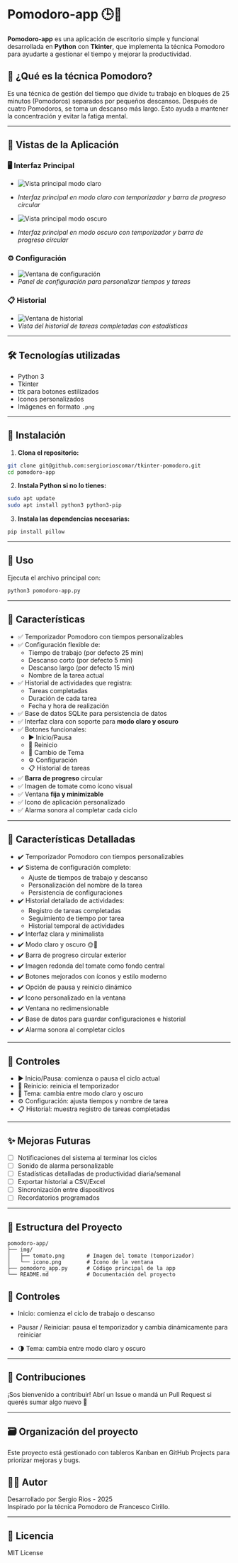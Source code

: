 # Pomodoro-app 🕒🍅

**Pomodoro-app** es una aplicación de escritorio simple y funcional desarrollada en **Python** con **Tkinter**, que implementa la técnica Pomodoro para ayudarte a gestionar el tiempo y mejorar la productividad.

## 🧠 ¿Qué es la técnica Pomodoro?

Es una técnica de gestión del tiempo que divide tu trabajo en bloques de 25 minutos (Pomodoros) separados por pequeños descansos. Después de cuatro Pomodoros, se toma un descanso más largo. Esto ayuda a mantener la concentración y evitar la fatiga mental.

---

## 📸 Vistas de la Aplicación

### 🖥️ Interfaz Principal
- ![Vista principal modo claro](img/pomodoro-app-white.png)
- *Interfaz principal en modo claro con temporizador y barra de progreso circular*

- ![Vista principal modo oscuro](img/pomodoro-app-black.png)
- *Interfaz principal en modo oscuro con temporizador y barra de progreso circular*

### ⚙️ Configuración
- ![Ventana de configuración](img/pomodoro-app-setting.png)
- *Panel de configuración para personalizar tiempos y tareas*

### 📋 Historial
- ![Ventana de historial](img/pomodoro-app-history.png)
- *Vista del historial de tareas completadas con estadísticas*

---

## 🛠️ Tecnologías utilizadas

- Python 3
- Tkinter
- ttk para botones estilizados
- Iconos personalizados
- Imágenes en formato `.png`

---

## 🚀 Instalación

1. **Clona el repositorio:**

```bash
git clone git@github.com:sergiorioscomar/tkinter-pomodoro.git
cd pomodoro-app
```

2. **Instala Python si no lo tienes:**

```bash
sudo apt update
sudo apt install python3 python3-pip
```

3. **Instala las dependencias necesarias:**

```bash
pip install pillow
```

---

## 🚀 Uso

Ejecuta el archivo principal con:

```bash
python3 pomodoro-app.py
```

---

## 🎨 Características

- ✅ Temporizador Pomodoro con tiempos personalizables
- ✅ Configuración flexible de:
  - Tiempo de trabajo (por defecto 25 min)
  - Descanso corto (por defecto 5 min)
  - Descanso largo (por defecto 15 min)
  - Nombre de la tarea actual
- ✅ Historial de actividades que registra:
  - Tareas completadas
  - Duración de cada tarea
  - Fecha y hora de realización
- ✅ Base de datos SQLite para persistencia de datos
- ✅ Interfaz clara con soporte para **modo claro y oscuro**
- ✅ Botones funcionales:
  - ▶️ Inicio/Pausa
  - 🔄 Reinicio
  - 🌙 Cambio de Tema
  - ⚙️ Configuración
  - 📋 Historial de tareas
- ✅ **Barra de progreso** circular
- ✅ Imagen de tomate como ícono visual
- ✅ Ventana **fija y minimizable**
- ✅ Icono de aplicación personalizado
- ✅ Alarma sonora al completar cada ciclo

---

## 🧩 Características Detalladas

- ✔️ Temporizador Pomodoro con tiempos personalizables
- ✔️ Sistema de configuración completo:
  - Ajuste de tiempos de trabajo y descanso
  - Personalización del nombre de la tarea
  - Persistencia de configuraciones
- ✔️ Historial detallado de actividades:
  - Registro de tareas completadas
  - Seguimiento de tiempo por tarea
  - Historial temporal de actividades
- ✔️ Interfaz clara y minimalista
- ✔️ Modo claro y oscuro 🌞🌙
- ✔️ Barra de progreso circular exterior
- ✔️ Imagen redonda del tomate como fondo central
- ✔️ Botones mejorados con íconos y estilo moderno
- ✔️ Opción de pausa y reinicio dinámico
- ✔️ Icono personalizado en la ventana
- ✔️ Ventana no redimensionable
- ✔️ Base de datos para guardar configuraciones e historial
- ✔️ Alarma sonora al completar ciclos

---

## 🔧 Controles

- ▶️ Inicio/Pausa: comienza o pausa el ciclo actual
- 🔄 Reinicio: reinicia el temporizador
- 🌙 Tema: cambia entre modo claro y oscuro
- ⚙️ Configuración: ajusta tiempos y nombre de tarea
- 📋 Historial: muestra registro de tareas completadas

---

## ✨ Mejoras Futuras

- [ ] Notificaciones del sistema al terminar los ciclos
- [ ] Sonido de alarma personalizable
- [ ] Estadísticas detalladas de productividad diaria/semanal
- [ ] Exportar historial a CSV/Excel
- [ ] Sincronización entre dispositivos
- [ ] Recordatorios programados

---

## 📁 Estructura del Proyecto

```
pomodoro-app/
├── img/
│   ├── tomato.png       # Imagen del tomate (temporizador)
│   └── icono.png        # Icono de la ventana
├── pomodoro_app.py      # Código principal de la app
└── README.md            # Documentación del proyecto

```

## 🔧 Controles
- Inicio: comienza el ciclo de trabajo o descanso

- Pausar / Reiniciar: pausa el temporizador y cambia dinámicamente para reiniciar

- 🌗 Tema: cambia entre modo claro y oscuro

---

## 🤝 Contribuciones

¡Sos bienvenido a contribuir! Abrí un Issue o mandá un Pull Request si querés sumar algo nuevo 🚀

---

## 🗃️ Organización del proyecto

Este proyecto está gestionado con tableros Kanban en GitHub Projects para priorizar mejoras y bugs.

## 🧑‍💻 Autor

Desarrollado por Sergio Rios - 2025  
Inspirado por la técnica Pomodoro de Francesco Cirillo.

---

## 📜 Licencia

MIT License

